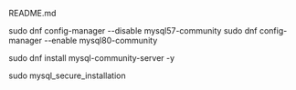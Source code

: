 README.md

sudo dnf config-manager --disable mysql57-community
sudo dnf config-manager --enable mysql80-community

sudo dnf install mysql-community-server -y

sudo mysql_secure_installation
